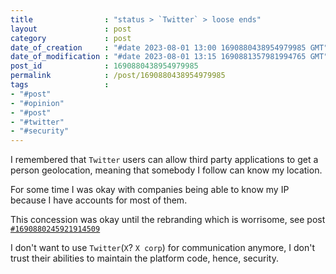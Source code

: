 ```yaml
---
title                : "status > `Twitter` > loose ends"
layout               : post
category             : post
date_of_creation     : "#date 2023-08-01 13:00 1690880438954979985 GMT"
date_of_modification : "#date 2023-08-01 13:15 1690881357981994765 GMT"
post_id              : 1690880438954979985
permalink            : /post/1690880438954979985
tags                 :
- "#post"
- "#opinion"
- "#post"
- "#twitter"
- "#security"
---
```


I remembered that `Twitter` users can allow third party applications to get a person geolocation, meaning that somebody I follow can know my location.

For some time I was okay with companies being able to know my IP because I have accounts for most of them.

This concession was okay until the rebranding which is worrisome, see post [`#1690880245921914509`](/website/post/1690880245921914509)

I don't want to use `Twitter`(`X`? `X corp`) for communication anymore, I don't trust their abilities to maintain the platform code, hence, security. 
